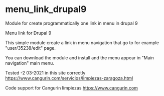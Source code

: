# menu_link_drupal9

Module for create programmatically one link in menu in drupal 9 



Menu link for Drupal 9

This simple module create a link in menu navigation that go to for example "user/35238/edit" page.

You can download the module and install and the menu appear in "Main navigation" main menu.

Tested -2 03-2021 in this site correctly https://www.cangurin.com/servicios/limpiezas-zaragoza.html


Code support for Cangurin limpiezas https://www.cangurin.com 



